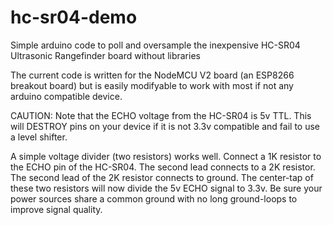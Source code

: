 # hc-sr04-demo
Simple arduino code to poll and oversample the inexpensive HC-SR04 Ultrasonic Rangefinder board without libraries

The current code is written for the NodeMCU V2 board (an ESP8266 breakout board) but is easily modifyable to work with most if not any arduino compatible device.

CAUTION: Note that the ECHO voltage from the HC-SR04 is 5v TTL.  This will DESTROY pins on your device if it is not 3.3v compatible and fail to use a level shifter.

A simple voltage divider (two resistors) works well.  Connect a 1K resistor to the ECHO pin of the HC-SR04. The second lead connects to a 2K resistor. The second lead of the 2K resistor connects to ground.  The center-tap of these two resistors will now divide the 5v ECHO signal to 3.3v.  Be sure your power sources share a common ground with no long ground-loops to improve signal quality.
